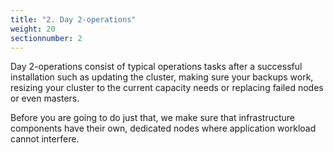 ```yaml
---
title: "2. Day 2-operations"
weight: 20
sectionnumber: 2
---
```


Day 2-operations consist of typical operations tasks after a successful installation such as updating the cluster, making sure your backups work, resizing your cluster to the current capacity needs or replacing failed nodes or even masters.

Before you are going to do just that, we make sure that infrastructure components have their own, dedicated nodes where application workload cannot interfere.

